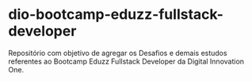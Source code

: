 # dio-bootcamp-eduzz-fullstack-developer
Repositório com objetivo de agregar os Desafios e demais estudos referentes ao Bootcamp Eduzz Fullstack Developer da Digital Innovation One.
